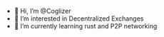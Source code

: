 - 👋 Hi, I’m @Coglizer
- 👀 I’m interested in Decentralized Exchanges  
- 🌱 I’m currently learning rust and P2P networking

